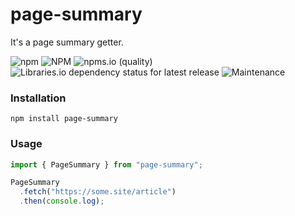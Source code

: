 # page-summary

It's a page summary getter.

![npm](https://img.shields.io/npm/v/page-summary)
![NPM](https://img.shields.io/npm/l/page-summary)
![npms.io (quality)](https://img.shields.io/npms-io/quality-score/page-summary)
![Libraries.io dependency status for latest release](https://img.shields.io/librariesio/release/npm/page-summary)
![Maintenance](https://img.shields.io/maintenance/yes/2023)


### Installation

``` shell
npm install page-summary
```

### Usage

``` typescript
import { PageSummary } from "page-summary";

PageSummary
  .fetch("https://some.site/article")
  .then(console.log);

```
